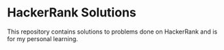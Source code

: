 # HackerRank Solutions
This repository contains solutions to problems done on HackerRank and is for my personal learning.
